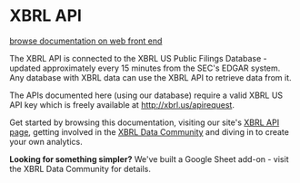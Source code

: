 # XBRL API

[browse documentation on web front end](https://xbrlus.github.io/xbrl-api)

The XBRL API is connected to the XBRL US Public Filings Database - updated approximately every 15 minutes from the SEC's EDGAR system.  Any database with XBRL data can use the XBRL API to retrieve data from it.

The APIs documented here (using our database) require a valid XBRL US API key which is freely available at <a href="http://xbrl.us/apirequest" target="_blank">http://xbrl.us/apirequest</a>.

Get started by browsing this documentation, visiting our site's <a href="https://xbrl.us/xbrl-api" target="_blank">XBRL API page</a>, getting involved in the <a href="https://xbrl.us/xbrl-api-community" target="_blank">XBRL Data Community</a> and diving in to create your own analytics.

**Looking for something simpler?** We've built a Google Sheet add-on - visit the XBRL Data Community for details.
